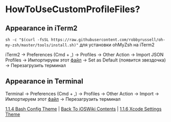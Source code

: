 # HowToUseCustomProfileFiles?

## Appearance in iTerm2

`sh -c "$(curl -fsSL https://raw.githubusercontent.com/robbyrussell/oh-my-zsh/master/tools/install.sh)"` для установки ohMyZsh на iTerm2

iTerm2 -> Preferences (Cmd + ,) -> Profiles -> Other Action -> Import JSON Profiles -> Импортируем этот [файл](./CustomEldarProfileiTerm2.json) -> Set as Default (появится звездочка) -> Перезагрузить терминал

## Appearance in Terminal

Terminal -> Preferences (Cmd + ,) -> Profiles -> Other Action -> Import -> Импортируем этот [файл](./CustomProfileEldarTerminal.terminal) -> Перезагрузить терминал

[1.1.4 Bash Config Theme](../1.1.4%20bashrc.md) | [Back To iOSWiki Contents](https://github.com/eldaroid/iOSWiki) | [1.1.6 Xcode Settings Theme](../1.1.6%20Xcode/)